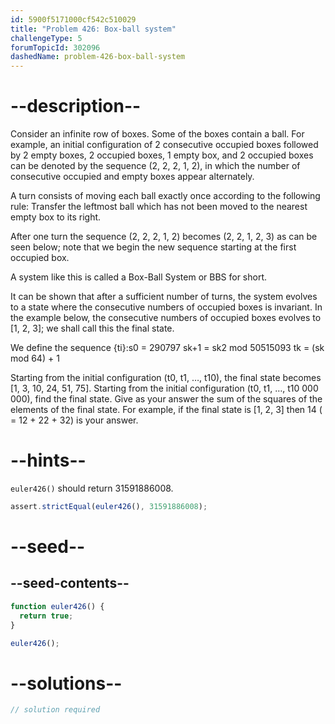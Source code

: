 ```yaml
---
id: 5900f5171000cf542c510029
title: "Problem 426: Box-ball system"
challengeType: 5
forumTopicId: 302096
dashedName: problem-426-box-ball-system
---
```


# --description--

Consider an infinite row of boxes. Some of the boxes contain a ball. For example, an initial configuration of 2 consecutive occupied boxes followed by 2 empty boxes, 2 occupied boxes, 1 empty box, and 2 occupied boxes can be denoted by the sequence (2, 2, 2, 1, 2), in which the number of consecutive occupied and empty boxes appear alternately.

A turn consists of moving each ball exactly once according to the following rule: Transfer the leftmost ball which has not been moved to the nearest empty box to its right.

After one turn the sequence (2, 2, 2, 1, 2) becomes (2, 2, 1, 2, 3) as can be seen below; note that we begin the new sequence starting at the first occupied box.

A system like this is called a Box-Ball System or BBS for short.

It can be shown that after a sufficient number of turns, the system evolves to a state where the consecutive numbers of occupied boxes is invariant. In the example below, the consecutive numbers of occupied boxes evolves to \[1, 2, 3]; we shall call this the final state.

We define the sequence {ti}:s0 = 290797 sk+1 = sk2 mod 50515093 tk = (sk mod 64) + 1

Starting from the initial configuration (t0, t1, …, t10), the final state becomes \[1, 3, 10, 24, 51, 75]. Starting from the initial configuration (t0, t1, …, t10 000 000), find the final state. Give as your answer the sum of the squares of the elements of the final state. For example, if the final state is \[1, 2, 3] then 14 ( = 12 + 22 + 32) is your answer.

# --hints--

`euler426()` should return 31591886008.

```js
assert.strictEqual(euler426(), 31591886008);
```

# --seed--

## --seed-contents--

```js
function euler426() {
  return true;
}

euler426();
```

# --solutions--

```js
// solution required
```
